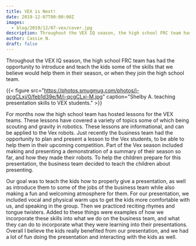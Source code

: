 ```yaml
---
title: VEX is Next!
date: 2019-12-07T00:00:00Z
images:
  - blog/2019/12/07-vex/cover.jpg
description: Throughout the VEX IQ season, the high school FRC team has had the opportunity to introduce and teach the kids some of the skills that we believe would help them in their season, or when they join the high school team.
author: Cassie N.
draft: false
---
```


Throughout the VEX IQ season, the high school FRC team has had the opportunity to introduce and teach the kids some of the skills that we believe would help them in their season, or when they join the high school team.

<!--more-->

{{< figure src="https://photos.smugmug.com/photos/i-qcgCLxj/0/feb1d39e/M/i-qcgCLxj-M.jpg" caption="Shelby A. teaching presentation skills to VEX students." >}}

For months now the high school team has hosted lessons for the VEX teams. These lessons have covered a variety of topics some of which being scouting and gravity in robotics. These lessons are informational, and can be applied to the Vex robots. Just recently the business team had the opportunity to plan and present a lesson to the Vex students, to be able to help them in their upcoming competition. Part of the Vex season included making and presenting a demonstration of a summary of their season so far, and how they made their robots. To help the children prepare for this presentation, the business team decided to teach the children about presenting.

Our goal was to teach the kids how to properly give a presentation, as well as introduce them to some of the jobs of the business team while also making a fun and welcoming atmosphere for them. For our presentation, we included vocal and physical warm ups to get the kids more comfortable with us, and speaking in the group. Then we practiced reciting rhymes and tongue twisters. Added to these things were examples of how we incorporate these skills into what we do on the business team, and what they can do to incorporate what they were learning into their presentations. Overall I believe the kids really benefited from our presentation, and we had a lot of fun doing the presentation and interacting with the kids as well.

